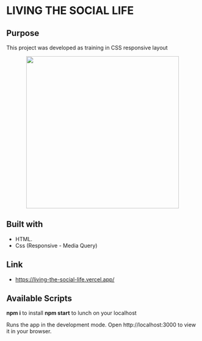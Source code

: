 # LIVING THE SOCIAL LIFE

## Purpose

This project was developed as training in CSS responsive layout

<p align=center>
<img src="./img/life.png" height=400></img>
</p>

## Built with

- HTML.
- Css (Responsive - Media Query)

## Link

- https://living-the-social-life.vercel.app/

## Available Scripts

**npm i** to install **npm start** to lunch on your localhost

Runs the app in the development mode.
Open http://localhost:3000 to view it in your browser.
